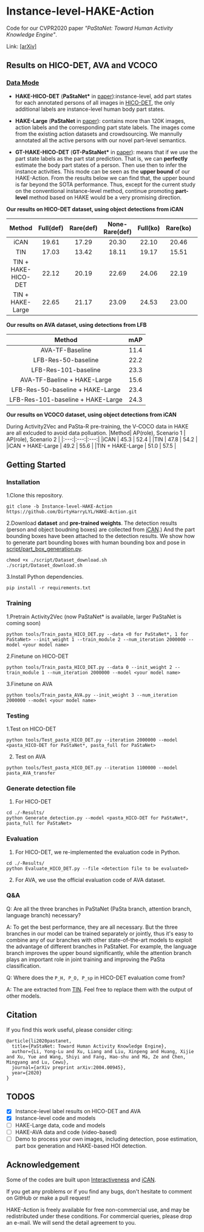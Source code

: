 # Instance-level-HAKE-Action
Code for our CVPR2020 paper *"PaStaNet: Toward Human Activity Knowledge Engine"*.

Link: [[arXiv]]()

## Results on HICO-DET, AVA and VCOCO

### [Data Mode](https://github.com/DirtyHarryLYL/HAKE)
- **HAKE-HICO-DET** (**PaStaNet\*** in [paper]()):instance-level, add part states for each annotated persons of all images in [HICO-DET](http://www-personal.umich.edu/~ywchao/hico/), the only additional labels are instance-level human body part states.

- **HAKE-Large** (**PaStaNet** in [paper]()): contains more than 120K images, action labels and the corresponding part state labels. The images come from the existing action datasets and crowdsourcing. We mannully annotated all the active persons with our novel part-level semantics.

- **GT-HAKE-HICO-DET** (**GT-PaStaNet\*** in [paper]()): means that if we use the part state labels as the part stat prediction. That is, we can **perfectly** estimate the body part states of a person. Then use then to infer the instance activities. This mode can be seen as the **upper bound** of our HAKE-Action. From the results below we can find that, the upper bound is far beyond the SOTA performance. Thus, except for the current study on the conventional instance-level method, continue promoting **part-level** method based on HAKE would be a very promising direction.

**Our results on HICO-DET dataset, using object detections from iCAN**

|Method| Full(def) | Rare(def) | None-Rare(def)| Full(ko) | Rare(ko) | None-Rare(ko) |
|:---:|:---:|:---:|:---:|:---:|:---:|:---:|
|iCAN           | 19.61 | 17.29 | 20.30 | 22.10 | 20.46 | 22.59 |
|TIN            | 17.03 | 13.42 | 18.11 | 19.17 | 15.51 | 20.26 |
|TIN + HAKE-HICO-DET| 22.12 | 20.19 | 22.69 | 24.06 | 22.19 | 24.62 |
|TIN + HAKE-Large | 22.65 | 21.17 | 23.09 | 24.53 | 23.00 | 24.99 |

**Our results on AVA dataset, using detections from LFB**

|Method| mAP |
|:---:|:---:|
|AVA-TF-Baseline                 | 11.4 |
|LFB-Res-50-baseline             | 22.2 |
|LFB-Res-101-baseline            | 23.3 |
|AVA-TF-Baeline + HAKE-Large       | 15.6 |
|LFB-Res-50-baseline + HAKE-Large  | 23.4 |
|LFB-Res-101-baseline + HAKE-Large | 24.3 |

**Our results on VCOCO dataset, using object detections from iCAN**

During Activity2Vec and PaSta-R pre-training, the V-COCO data in HAKE are all exlcuded to avoid data polluation.
|Method| AP(role), Scenario 1 | AP(role), Scenario 2 |
|:---:|:---:|:---:|
|iCAN                     | 45.3 | 52.4 |
|TIN                      | 47.8 | 54.2 |
|iCAN + HAKE-Large   | 49.2 | 55.6 |
|TIN + HAKE-Large    | 51.0 | 57.5 |

## Getting Started

### Installation

1.Clone this repository.

```
git clone -b Instance-level-HAKE-Action https://github.com/DirtyHarryLYL/HAKE-Action.git
```

2.Download **dataset** and **pre-trained weights**. The detection results (person and object boudning boxes) are collected from [iCAN](http://chengao.vision/iCAN/).) And the part bounding boxes have been attached to the detection results. We show how to generate part bounding boxes with human bounding box and pose in [script/part_box_generation.py](https://github.com/DirtyHarryLYL/HAKE-Action/blob/Instance-level-HAKE-Action/script/part_box_generation.py).

```
chmod +x ./script/Dataset_download.sh 
./script/Dataset_download.sh
```

3.Install Python dependencies.

```
pip install -r requirements.txt
```

### Training

1.Pretrain Activity2Vec (now PaStaNet* is available, larger PaStaNet is coming soon)

```
python tools/Train_pasta_HICO_DET.py --data <0 for PaStaNet*, 1 for PaStaNet> --init_weight 1 --train_module 2 --num_iteration 2000000 --model <your model name>
```

2.Finetune on HICO-DET

```
python tools/Train_pasta_HICO_DET.py --data 0 --init_weight 2 --train_module 1 --num_iteration 2000000 --model <your model name>
```

3.Finetune on AVA 

```
python tools/Train_pasta_AVA.py --init_weight 3 --num_iteration 2000000 --model <your model name>
```


### Testing

1.Test on HICO-DET

```
python tools/Test_pasta_HICO_DET.py --iteration 2000000 --model <pasta_HICO-DET for PaStaNet*, pasta_full for PaStaNet>
```

2. Test on AVA
```
python tools/Test_pasta_HICO_DET.py --iteration 1100000 --model pasta_AVA_transfer
```


### Generate detection file

1. For HICO-DET

```
cd ./-Results/
python Generate_detection.py --model <pasta_HICO-DET for PaStaNet*, pasta_full for PaStaNet>
```

### Evaluation

1. For HICO-DET, we re-implemented the evaluation code in Python.
```
cd ./-Results/
python Evaluate_HICO_DET.py --file <detection file to be evaluated>
```

2. For AVA, we use the official evaluation code of AVA dataset.

### Q&A

Q: Are all the three branches in PaStaNet (PaSta branch, attention branch, language branch) necessary?

A: To get the best performance, they are all necessary. But the three branches in our model can be trained separately or jointly, thus it's easy to combine any of our branches with other state-of-the-art models to exploit the advantage of different branches in PaStaNet. For example, the language branch improves the upper bound significantly, while the attention branch plays an important role in joint training and improving the PaSta classification.

Q: Where does the `P_H, P_O, P_sp` in HICO-DET evaluation come from?

A: The are extracted from [TIN](https://github.com/DirtyHarryLYL/Transferable-Interactiveness-Network). Feel free to replace them with the output of other models.

## Citation
If you find this work useful, please consider citing:
```
@article{li2020pastanet,
  title={PaStaNet: Toward Human Activity Knowledge Engine},
  author={Li, Yong-Lu and Xu, Liang and Liu, Xinpeng and Huang, Xijie and Xu, Yue and Wang, Shiyi and Fang, Hao-shu and Ma, Ze and Chen, Mingyang and Lu, Cewu},
  journal={arXiv preprint arXiv:2004.00945},
  year={2020}
}
```

## TODOS
- [x] Instance-level label results on HICO-DET and AVA
- [x] Instance-level code and models
- [ ] HAKE-Large data, code and models
- [ ] HAKE-AVA data and code (video-based)
- [ ] Demo to process your own images, including detection, pose estimation, part box generation and HAKE-based HOI detection.

## Acknowledgement

Some of the codes are built upon [Interactiveness](https://github.com/DirtyHarryLYL/Transferable-Interactiveness-Network) and [iCAN](https://github.com/vt-vl-lab/iCAN). 

If you get any problems or if you find any bugs, don't hesitate to comment on GitHub or make a pull request! 

HAKE-Action is freely available for free non-commercial use, and may be redistributed under these conditions. For commercial queries, please drop an e-mail. We will send the detail agreement to you.
